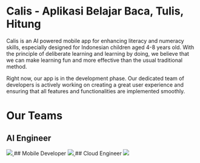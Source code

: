 # Calis - Aplikasi Belajar Baca, Tulis, Hitung

Calis is an AI powered mobile app for enhancing literacy and numeracy skills, especially designed for Indonesian children aged 4-8 years old. With the principle of deliberate learning and learning by doing, we believe that we can make learning fun and more effective than the usual traditional method.

Right now, our app is in the development phase. Our dedicated team of developers is actively working on creating a great user experience and ensuring that all features and functionalities are implemented smoothly.

# Our Teams
## AI Engineer
<a href="https://github.com/Calis-Top-10/Calis_ML/graphs/contributors">
  <img src="https://contrib.rocks/image?repo=Calis-Top-10/Calis_ML" />
</a>
## Mobile Developer
<a href="https://github.com/Calis-Top-10/CalisApp/graphs/contributors">
  <img src="https://contrib.rocks/image?repo=Calis-Top-10/CalisApp" />
</a>
## Cloud Engineer
<a href="https://github.com/Calis-Top-10/CalisAPI/graphs/contributors">
  <img src="https://contrib.rocks/image?repo=Calis-Top-10/CalisAPI" />
</a>
